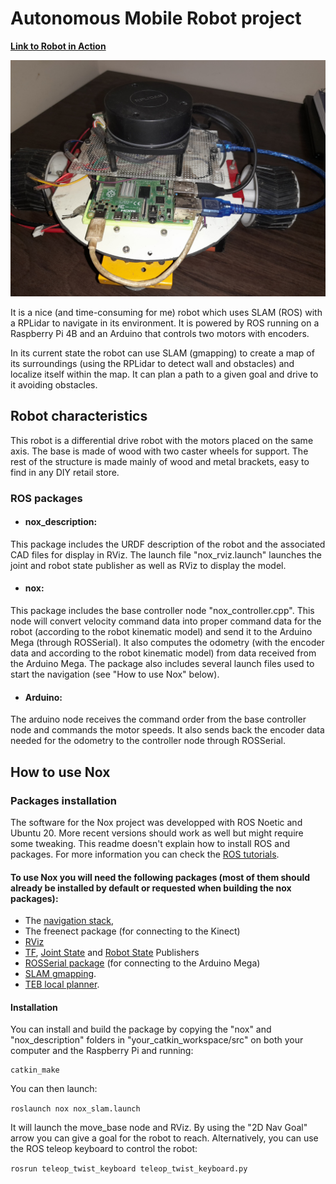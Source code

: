 

# Autonomous Mobile Robot project
[**Link to Robot in Action**](https://drive.google.com/file/d/1AUzYvMfg2nKVrtPNBEznKGtCIoOS9z_D/view?usp=sharing)

![Robot Image](AMR2.jpeg)

It is a nice (and time-consuming for me) robot which uses SLAM (ROS) with a RPLidar to navigate in its environment. It is powered by ROS running on a Raspberry Pi 4B and an Arduino that controls two motors with encoders.


In its current state the robot can use SLAM (gmapping) to create a map of its surroundings (using the RPLidar to detect wall and obstacles) and localize itself within the map. It can plan a path to a given goal and drive to it avoiding obstacles.

## Robot characteristics
This robot is a differential drive robot with the motors placed on the same axis. The base is made of wood with two caster wheels for support. The rest of the structure is made mainly of wood and metal brackets, easy to find in any DIY retail store.


### ROS packages
* #### nox_description:
This package includes the URDF description of the robot and the associated CAD files for display in RViz. The launch file "nox_rviz.launch" launches the joint and robot state publisher as well as RViz to display the model.

* #### nox:
This package includes the base controller node "nox_controller.cpp". This node will convert velocity command data into proper command data for the robot (according to the robot kinematic model) and send it to the Arduino Mega (through ROSSerial). It also computes the odometry (with the encoder data and according to the robot kinematic model) from data received from the Arduino Mega. The package also 
includes several launch files used to start the navigation (see "How to use Nox" below).

* #### Arduino:
The arduino node receives the command order from the base controller node and commands the motor speeds. It also sends back the encoder data needed for the odometry to the controller node through ROSSerial.

## How to use Nox
### Packages installation
The software for the Nox project was developped with ROS Noetic and Ubuntu 20. More recent versions should work as well but might require some tweaking. This readme doesn't explain how to install ROS and packages. For more information you can check the [ROS tutorials](http://wiki.ros.org/ROS/Tutorials).

#### To use Nox you will need the following packages (most of them should already be installed by default or requested when building the nox packages):
* The [navigation stack](https://wiki.ros.org/navigation),
* The freenect package (for connecting to the Kinect)
* [RViz](http://wiki.ros.org/rviz)
* [TF](http://wiki.ros.org/tf), [Joint State](http://wiki.ros.org/joint_state_publisher) and [Robot State](http://wiki.ros.org/robot_state_publisher) Publishers
* [ROSSerial package](http://wiki.ros.org/rosserial) (for connecting to the Arduino Mega)
* [SLAM gmapping](https://wiki.ros.org/slam_gmapping).
* [TEB local planner](https://wiki.ros.org/teb_local_planner).

#### Installation
You can install and build the package by copying the "nox" and "nox_description" folders in "your_catkin_workspace/src" on both your computer and the Raspberry Pi and running:
  ```
  catkin_make
  ```


You can then launch:

`roslaunch nox nox_slam.launch`

It will launch the move_base node and RViz. By using the "2D Nav Goal" arrow you can give a goal for the robot to reach. Alternatively, you can use the ROS teleop keyboard to control the robot:

`rosrun teleop_twist_keyboard teleop_twist_keyboard.py` 

